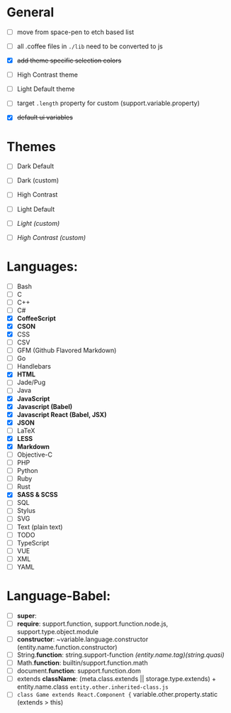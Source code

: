 # General
  - [ ] move from space-pen to etch based list
  - [ ] all .coffee files in `./lib` need to be converted to js
  - [x] ~~add theme specific selection colors~~
  - [ ] High Contrast theme
  - [ ] Light Default theme
  - [ ] target `.length` property for custom (support.variable.property)
  - [x] ~~default ui variables~~



# Themes
  - [ ] Dark Default
  - [ ] Dark (custom)
  - [ ] High Contrast
  - [ ] Light Default
  - [ ] _Light (custom)_
  - [ ] _High Contrast (custom)_


# Languages:
- [ ] Bash
- [ ] C
- [ ] C++
- [ ] C#
- [x] __CoffeeScript__
- [x] __CSON__
- [x] CSS
- [ ] CSV
- [ ] GFM (Github Flavored Markdown)
- [ ] Go
- [ ] Handlebars
- [x] __HTML__
- [ ] Jade/Pug
- [ ] Java
- [x] __JavaScript__
- [x] __Javascript (Babel)__
- [x] __Javascript React (Babel, JSX)__
- [x] __JSON__
- [ ] LaTeX
- [x] __LESS__
- [x] __Markdown__
- [ ] Objective-C
- [ ] PHP
- [ ] Python
- [ ] Ruby
- [ ] Rust
- [x] __SASS & SCSS__
- [ ] SQL
- [ ] Stylus
- [ ] SVG
- [ ] Text (plain text)
- [ ] TODO
- [ ] TypeScript
- [ ] VUE
- [ ] XML
- [ ] YAML

# Language-Babel:
- [ ] __super__:
- [ ] __require__: support.function, support.function.node.js, support.type.object.module
- [ ] __constructor__: ~variable.language.constructor (entity.name.function.constructor)
- [ ] String.__function__: string.support-function  _(entity.name.tag)(string.quasi)_
- [ ] Math.__function__: builtin/support.function.math
- [ ] document.__function__: support.function.dom
- [ ] extends __className__: (meta.class.extends || storage.type.extends) + entity.name.class `entity.other.inherited-class.js`
- [ ] `class Game extends React.Component {` variable.other.property.static (extends > this)
